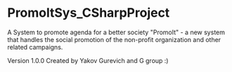 # PromoltSys_CSharpProject
A System to promote agenda for a better society
 "PromoIt" - a new system  that handles the social promotion of the non-profit organization and other related campaigns. 
 
 Version 1.0.0
 Created by Yakov Gurevich and G group :)
